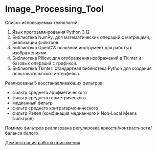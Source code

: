 # Image_Processing_Tool
Список используемых технологий: 
1. Язык программирования Python 3.12
2. Библиотека NumPy: для математических операций с матрицами, реализации фильтров.
3. Библиотека OpenCV: основной инструмент для работы с изображениями.
4. Библиотека Pillow: для отображения изображений в Tkinter и базовых операций с графикой.
5. Библиотека Tkinter: стандартная библиотека Python для создания пользовательского интерфейса.

Реализованы 5 восстанавливающих фильтров:
- фильтр среднего арифметического
- фильтр среднего геометрического
- медианный фильтр
- фильтр среднего контрагармонического
- фильтр Рэлея (комбинация медианного и Non-Local Means фильтров)

Помимо фильтров реализована регулировка яркости/контрастности/баланса белого.

[Демонстрация работы приложения](https://disk.yandex.ru/i/J5xzh9lYPzDFOg)
